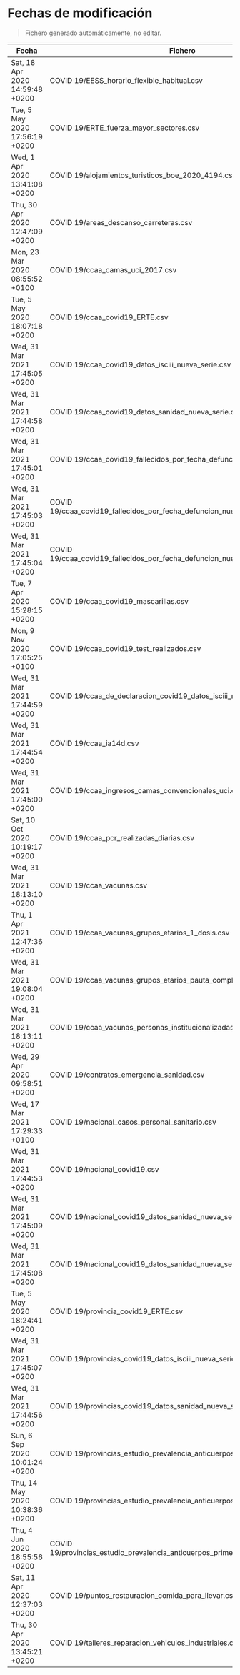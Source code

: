 # Fechas de modificación

> Fichero generado automáticamente, no editar.

| Fecha                           | Fichero                  |
|---------------------------------|--------------------------|
| Sat, 18 Apr 2020 14:59:48 +0200  | COVID 19/EESS_horario_flexible_habitual.csv |
| Tue, 5 May 2020 17:56:19 +0200  | COVID 19/ERTE_fuerza_mayor_sectores.csv |
| Wed, 1 Apr 2020 13:41:08 +0200  | COVID 19/alojamientos_turisticos_boe_2020_4194.csv |
| Thu, 30 Apr 2020 12:47:09 +0200  | COVID 19/areas_descanso_carreteras.csv |
| Mon, 23 Mar 2020 08:55:52 +0100  | COVID 19/ccaa_camas_uci_2017.csv |
| Tue, 5 May 2020 18:07:18 +0200  | COVID 19/ccaa_covid19_ERTE.csv |
| Wed, 31 Mar 2021 17:45:05 +0200  | COVID 19/ccaa_covid19_datos_isciii_nueva_serie.csv |
| Wed, 31 Mar 2021 17:44:58 +0200  | COVID 19/ccaa_covid19_datos_sanidad_nueva_serie.csv |
| Wed, 31 Mar 2021 17:45:01 +0200  | COVID 19/ccaa_covid19_fallecidos_por_fecha_defuncion_nueva_serie.csv |
| Wed, 31 Mar 2021 17:45:03 +0200  | COVID 19/ccaa_covid19_fallecidos_por_fecha_defuncion_nueva_serie_long.csv |
| Wed, 31 Mar 2021 17:45:04 +0200  | COVID 19/ccaa_covid19_fallecidos_por_fecha_defuncion_nueva_serie_original.csv |
| Tue, 7 Apr 2020 15:28:15 +0200  | COVID 19/ccaa_covid19_mascarillas.csv |
| Mon, 9 Nov 2020 17:05:25 +0100  | COVID 19/ccaa_covid19_test_realizados.csv |
| Wed, 31 Mar 2021 17:44:59 +0200  | COVID 19/ccaa_de_declaracion_covid19_datos_isciii_nueva_serie.csv |
| Wed, 31 Mar 2021 17:44:54 +0200  | COVID 19/ccaa_ia14d.csv |
| Wed, 31 Mar 2021 17:45:00 +0200  | COVID 19/ccaa_ingresos_camas_convencionales_uci.csv |
| Sat, 10 Oct 2020 10:19:17 +0200  | COVID 19/ccaa_pcr_realizadas_diarias.csv |
| Wed, 31 Mar 2021 18:13:10 +0200  | COVID 19/ccaa_vacunas.csv |
| Thu, 1 Apr 2021 12:47:36 +0200  | COVID 19/ccaa_vacunas_grupos_etarios_1_dosis.csv |
| Wed, 31 Mar 2021 19:08:04 +0200  | COVID 19/ccaa_vacunas_grupos_etarios_pauta_completa.csv |
| Wed, 31 Mar 2021 18:13:11 +0200  | COVID 19/ccaa_vacunas_personas_institucionalizadas.csv |
| Wed, 29 Apr 2020 09:58:51 +0200  | COVID 19/contratos_emergencia_sanidad.csv |
| Wed, 17 Mar 2021 17:29:33 +0100  | COVID 19/nacional_casos_personal_sanitario.csv |
| Wed, 31 Mar 2021 17:44:53 +0200  | COVID 19/nacional_covid19.csv |
| Wed, 31 Mar 2021 17:45:09 +0200  | COVID 19/nacional_covid19_datos_sanidad_nueva_serie.csv |
| Wed, 31 Mar 2021 17:45:08 +0200  | COVID 19/nacional_covid19_datos_sanidad_nueva_serie_grupos_edad.csv |
| Tue, 5 May 2020 18:24:41 +0200  | COVID 19/provincia_covid19_ERTE.csv |
| Wed, 31 Mar 2021 17:45:07 +0200  | COVID 19/provincias_covid19_datos_isciii_nueva_serie.csv |
| Wed, 31 Mar 2021 17:44:56 +0200  | COVID 19/provincias_covid19_datos_sanidad_nueva_serie.csv |
| Sun, 6 Sep 2020 10:01:24 +0200  | COVID 19/provincias_estudio_prevalencia_anticuerpos_final.csv |
| Thu, 14 May 2020 10:38:36 +0200  | COVID 19/provincias_estudio_prevalencia_anticuerpos_primera_ronda.csv |
| Thu, 4 Jun 2020 18:55:56 +0200  | COVID 19/provincias_estudio_prevalencia_anticuerpos_primera_y_segunda_ronda.csv |
| Sat, 11 Apr 2020 12:37:03 +0200  | COVID 19/puntos_restauracion_comida_para_llevar.csv |
| Thu, 30 Apr 2020 13:45:21 +0200  | COVID 19/talleres_reparacion_vehiculos_industriales.csv |
